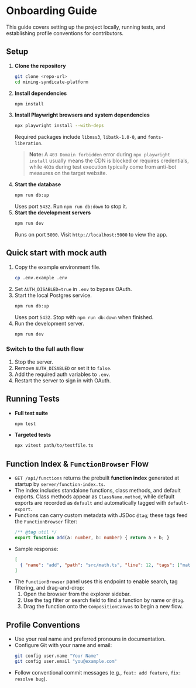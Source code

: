 # Onboarding Guide

This guide covers setting up the project locally, running tests, and establishing profile conventions for contributors.

## Setup

1. **Clone the repository**
   ```bash
   git clone <repo-url>
   cd mining-syndicate-platform
   ```
2. **Install dependencies**
   ```bash
   npm install
   ```
3. **Install Playwright browsers and system dependencies**
   ```bash
   npx playwright install --with-deps
   ```
   Required packages include `libnss3`, `libatk-1.0-0`, and `fonts-liberation`.
   > **Note:** A `403 Domain forbidden` error during `npx playwright install` usually means the CDN is blocked or requires credentials, while `403`s during test execution typically come from anti-bot measures on the target website.
4. **Start the database**
   ```bash
   npm run db:up
   ```
   Uses port `5432`. Run `npm run db:down` to stop it.
5. **Start the development servers**
   ```bash
   npm run dev
   ```
   Runs on port `5000`. Visit `http://localhost:5000` to view the app.

## Quick start with mock auth

1. Copy the example environment file.
   ```bash
   cp .env.example .env
   ```
2. Set `AUTH_DISABLED=true` in `.env` to bypass OAuth.
3. Start the local Postgres service.
   ```bash
   npm run db:up
   ```
   Uses port `5432`. Stop with `npm run db:down` when finished.
4. Run the development server.
   ```bash
   npm run dev
   ```

### Switch to the full auth flow

1. Stop the server.
2. Remove `AUTH_DISABLED` or set it to `false`.
3. Add the required auth variables to `.env`.
4. Restart the server to sign in with OAuth.

## Running Tests

- **Full test suite**
  ```bash
  npm test
  ```
- **Targeted tests**
  ```bash
  npx vitest path/to/testfile.ts
  ```

## Function Index & `FunctionBrowser` Flow

- `GET /api/functions` returns the prebuilt **function index** generated at startup by `server/function-index.ts`.
- The index includes standalone functions, class methods, and default exports. Class methods appear as `ClassName.method`, while default exports are recorded as `default` and automatically tagged with `default-export`.
- Functions can carry custom metadata with JSDoc `@tag`; these tags feed the `FunctionBrowser` filter:
  ```ts
  /** @tag util */
  export function add(a: number, b: number) { return a + b; }
  ```
- Sample response:
  ```json
  [
    { "name": "add", "path": "src/math.ts", "line": 12, "tags": ["math", "util"] }
  ]
  ```
- The `FunctionBrowser` panel uses this endpoint to enable search, tag filtering, and drag-and-drop:
  1. Open the browser from the explorer sidebar.
  2. Use the tag filter or search field to find a function by name or `@tag`.
  3. Drag the function onto the `CompositionCanvas` to begin a new flow.


## Profile Conventions

- Use your real name and preferred pronouns in documentation.
- Configure Git with your name and email:
  ```bash
  git config user.name "Your Name"
  git config user.email "you@example.com"
  ```
- Follow conventional commit messages (e.g., `feat: add feature`, `fix: resolve bug`).


